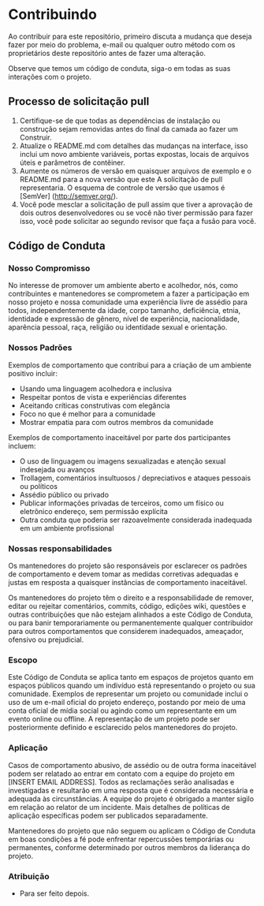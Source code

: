 # Contribuindo

Ao contribuir para este repositório, primeiro discuta a mudança que deseja fazer por meio do problema,
e-mail ou qualquer outro método com os proprietários deste repositório antes de fazer uma alteração.

Observe que temos um código de conduta, siga-o em todas as suas interações com o projeto.

## Processo de solicitação pull

1. Certifique-se de que todas as dependências de instalação ou construção sejam removidas antes do final da camada ao fazer um
   Construir.
2. Atualize o README.md com detalhes das mudanças na interface, isso inclui um novo ambiente
   variáveis, portas expostas, locais de arquivos úteis e parâmetros de contêiner.
3. Aumente os números de versão em quaisquer arquivos de exemplo e o README.md para a nova versão que este
   A solicitação de pull representaria. O esquema de controle de versão que usamos é [SemVer] (http://semver.org/).
4. Você pode mesclar a solicitação de pull assim que tiver a aprovação de dois outros desenvolvedores ou se você
   não tiver permissão para fazer isso, você pode solicitar ao segundo revisor que faça a fusão para você.

## Código de Conduta

### Nosso Compromisso

No interesse de promover um ambiente aberto e acolhedor, nós, como
contribuintes e mantenedores se comprometem a fazer a participação em nosso projeto e
nossa comunidade uma experiência livre de assédio para todos, independentemente da idade, corpo
tamanho, deficiência, etnia, identidade e expressão de gênero, nível de experiência,
nacionalidade, aparência pessoal, raça, religião ou identidade sexual e
orientação.

### Nossos Padrões

Exemplos de comportamento que contribui para a criação de um ambiente positivo
incluir:

* Usando uma linguagem acolhedora e inclusiva
* Respeitar pontos de vista e experiências diferentes
* Aceitando críticas construtivas com elegância
* Foco no que é melhor para a comunidade
* Mostrar empatia para com outros membros da comunidade

Exemplos de comportamento inaceitável por parte dos participantes incluem:

* O uso de linguagem ou imagens sexualizadas e atenção sexual indesejada ou
avanços
* Trollagem, comentários insultuosos / depreciativos e ataques pessoais ou políticos
* Assédio público ou privado
* Publicar informações privadas de terceiros, como um físico ou eletrônico
  endereço, sem permissão explícita
* Outra conduta que poderia ser razoavelmente considerada inadequada em um
  ambiente profissional

### Nossas responsabilidades

Os mantenedores do projeto são responsáveis ​​por esclarecer os padrões de
comportamento e devem tomar as medidas corretivas adequadas e justas em
resposta a quaisquer instâncias de comportamento inaceitável.

Os mantenedores do projeto têm o direito e a responsabilidade de remover, editar ou
rejeitar comentários, commits, código, edições wiki, questões e outras contribuições
que não estejam alinhados a este Código de Conduta, ou para banir temporariamente ou
permanentemente qualquer contribuidor para outros comportamentos que considerem inadequados,
ameaçador, ofensivo ou prejudicial.

### Escopo

Este Código de Conduta se aplica tanto em espaços de projetos quanto em espaços públicos
quando um indivíduo está representando o projeto ou sua comunidade. Exemplos de
representar um projeto ou comunidade inclui o uso de um e-mail oficial do projeto
endereço, postando por meio de uma conta oficial de mídia social ou agindo como um
representante em um evento online ou offline. A representação de um projeto pode ser
posteriormente definido e esclarecido pelos mantenedores do projeto.

### Aplicação

Casos de comportamento abusivo, de assédio ou de outra forma inaceitável podem ser
relatado ao entrar em contato com a equipe do projeto em [INSERT EMAIL ADDRESS]. Todos
as reclamações serão analisadas e investigadas e resultarão em uma resposta que
é considerada necessária e adequada às circunstâncias. A equipe do projeto é
obrigado a manter sigilo em relação ao relator de um incidente.
Mais detalhes de políticas de aplicação específicas podem ser publicados separadamente.

Mantenedores do projeto que não seguem ou aplicam o Código de Conduta em boas condições
a fé pode enfrentar repercussões temporárias ou permanentes, conforme determinado por outros
membros da liderança do projeto.

### Atribuição

- Para ser feito depois.
